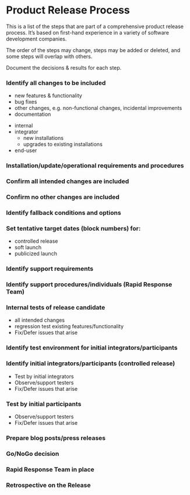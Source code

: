 # Product Release Process

This is a list of the steps that are part of a comprehensive product release process. It’s based on first-hand experience in a variety of software development companies.

The order of the steps may change, steps may be added or deleted, and some steps will overlap with others.

Document the decisions & results for each step.

### Identify all changes to be included
* new features & functionality
* bug fixes
* other changes, e.g. non-functional changes, incidental improvements
* documentation
 - internal
 - integrator
   * new installations
    * upgrades to existing installations
 - end-user
   
### Installation/update/operational requirements and procedures

### Confirm all intended changes are included

### Confirm no other changes are included

### Identify fallback conditions and options

### Set tentative target dates (block numbers) for:
 * controlled release
 * soft launch
 * publicized launch
 
### Identify support requirements

### Identify support procedures/individuals (Rapid Response Team)

### Internal tests of release candidate
 * all intended changes
 * regression test existing features/functionality
 * Fix/Defer issues that arise
 
### Identify test environment for initial integrators/participants 

### Identify initial integrators/participants (controlled release)
 * Test by initial integrators
 * Observe/support testers
 * Fix/Defer issues that arise
 
### Test by initial participants
 * Observe/support testers
 * Fix/Defer issues that arise
 
### Prepare blog posts/press releases

### Go/NoGo decision

### Rapid Response Team in place

### Retrospective on the Release

